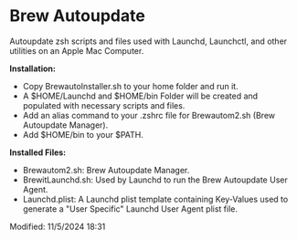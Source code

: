 # Brew Autoupdate
 Autoupdate zsh scripts and files used with Launchd, Launchctl, and other utilities on an Apple Mac Computer.
 
 **Installation:**
* Copy BrewautoInstaller.sh to your home folder and run it.
* A $HOME/Launchd and $HOME/bin Folder will be created and populated with necessary scripts and files.
* Add an alias command to your .zshrc file for Brewautom2.sh (Brew Autoupdate Manager).
* Add $HOME/bin to your $PATH.

**Installed Files:**
* Brewautom2.sh:  Brew Autoupdate Manager.
* BrewitLaunchd.sh: Used by Launchd to run the Brew Autoupdate User Agent.
* Launchd.plist: A Launchd plist template containing Key-Values used to generate a "User Specific" Launchd User Agent plist file.
 
 Modified: 11/5/2024 18:31
